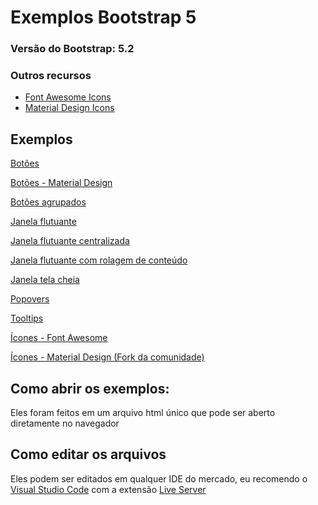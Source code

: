 # Exemplos Bootstrap 5

### Versão do Bootstrap: 5.2

### Outros recursos
- [Font Awesome Icons](https://fontawesome.com/)
- [Material Design Icons](https://materialdesignicons.com/)

## Exemplos
 
[Botões](https://luisrguerra.github.io/exemplos-bootstrap-5/botoes/botoes.html)

[Botões - Material Design](https://luisrguerra.github.io/exemplos-bootstrap-5/botoes/botoes-material.html)

[Botões agrupados](https://luisrguerra.github.io/exemplos-bootstrap-5/botoes/botoes-agrupados.html)

[Janela flutuante](https://luisrguerra.github.io/exemplos-bootstrap-5/janela/janela-flutuante.html)

[Janela flutuante centralizada](https://luisrguerra.github.io/exemplos-bootstrap-5/janela/janela-flutuante-centralizada.html)

[Janela flutuante com rolagem de conteúdo](https://luisrguerra.github.io/exemplos-bootstrap-5/janela/janela-flutuante-rolagem.html)

[Janela tela cheia](https://luisrguerra.github.io/exemplos-bootstrap-5/janela/janela-tela-cheia.html)

[Popovers](https://luisrguerra.github.io/exemplos-bootstrap-5/janela/popovers.html)

[Tooltips](https://luisrguerra.github.io/exemplos-bootstrap-5/janela/tooltips.html)

[Ícones - Font Awesome](https://luisrguerra.github.io/exemplos-bootstrap-5/icones/fontawesome.html)

[Ícones - Material Design (Fork da comunidade)](https://luisrguerra.github.io/exemplos-bootstrap-5/icones/materialdesignicons.html)

## Como abrir os exemplos:
Eles foram feitos em um arquivo html único que pode ser aberto diretamente no navegador

## Como editar os arquivos
Eles podem ser editados em qualquer IDE do mercado, eu recomendo o [Visual Studio Code](https://code.visualstudio.com/) com a extensão [Live Server](https://marketplace.visualstudio.com/items?itemName=ritwickdey.LiveServer)
